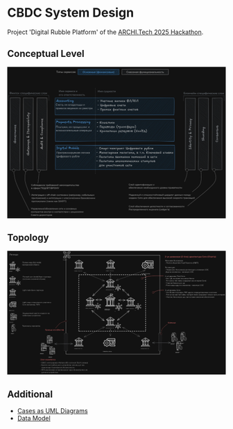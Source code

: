 # CBDC System Design

Project 'Digital Rubble Platform' of the [ARCHI.Tech 2025 Hackathon](https://architechhack.vtb.ru/track2).

## Conceptual Level

[![Conceptual Level](system-design/conceptual_level.png)](system-design/conceptual_level.png)

## Topology

[![Topology](system-design/participants_topology.png)](system-design/participants_topology.png)

## Additional

- [Cases as UML Diagrams](seq-diagrams/)
- [Data Model](system-design/data_model.svg)
